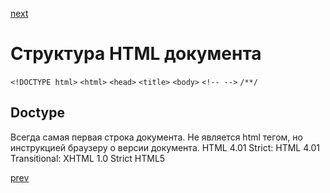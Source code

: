 <a href="08.md">next</a>

<h1>Структура HTML документа</h1>

```<!DOCTYPE html>```
```<html>```
```<head>```
```<title>```
```<body>```
```<!-- -->```
```/**/```

<h2>Doctype</h2>
<div>
    Всегда самая первая строка документа. Не является html тегом, но инструкцией браузеру о версии документа.
    HTML 4.01 Strict:
    <!DOCTYPE HTML PUBLIC "-//W3C//DTD HTML 4.01//EN" "http://www.w3.org/TR/html4/strict.dtd">
    HTML 4.01 Transitional:
    <!DOCTYPE HTML PUBLIC "-//W3C//DTD HTML 4.01 Transitional//EN" "http://www.w3.org/TR/html4/loose.dtd">
    XHTML 1.0 Strict
    <!DOCTYPE html PUBLIC "-//W3C//DTD XHTML 1.0 Strict//EN" "http://www.w3.org/TR/xhtml1/DTD/xhtml1-strict.dtd">
    HTML5
    <!DOCTYPE html>
</div>

<a href="06.md">prev</a>